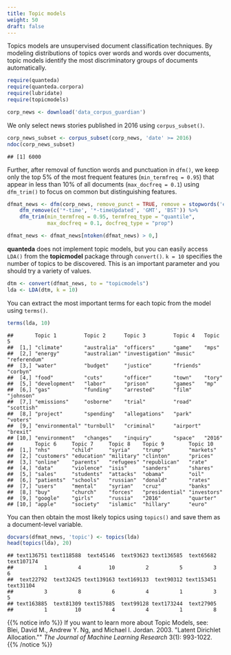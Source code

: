 ```yaml
---
title: Topic models
weight: 50
draft: false
---
```


Topics models are unsupervised document classification techniques. By modeling distributions of topics over words and words over documents, topic models identify the most discriminatory groups of documents automatically. 


```r
require(quanteda)
require(quanteda.corpora)
require(lubridate)
require(topicmodels)
```


```r
corp_news <- download('data_corpus_guardian')
```



We only select news stories published in 2016 using `corpus_subset()`. 


```r
corp_news_subset <- corpus_subset(corp_news, 'date' >= 2016)
ndoc(corp_news_subset)
```

```
## [1] 6000
```

Further, after removal of function words and punctuation in `dfm()`, we keep only the top 5% of the most frequent features (`min_termfreq = 0.95`) that appear in less than 10% of all documents (`max_docfreq = 0.1`)
 using `dfm_trim()` to focus on common but distinguishing features.


```r
dfmat_news <- dfm(corp_news, remove_punct = TRUE, remove = stopwords('en')) %>% 
    dfm_remove(c('*-time', '*-timeUpdated', 'GMT', 'BST')) %>% 
    dfm_trim(min_termfreq = 0.95, termfreq_type = "quantile", 
             max_docfreq = 0.1, docfreq_type = "prop")

dfmat_news <- dfmat_news[ntoken(dfmat_news) > 0,]
```

**quanteda** does not implement topic models, but you can easily access `LDA()` from the **topicmodel** package through `convert()`. `k = 10` specifies the number of topics to be discovered. This is an important parameter and you should try a variety of values.


```r
dtm <- convert(dfmat_news, to = "topicmodels")
lda <- LDA(dtm, k = 10)
```

You can extract the most important terms for each topic from the model using `terms()`.


```r
terms(lda, 10)
```

```
##       Topic 1         Topic 2      Topic 3         Topic 4   Topic 5     
##  [1,] "climate"       "australia"  "officers"      "game"    "mps"       
##  [2,] "energy"        "australian" "investigation" "music"   "referendum"
##  [3,] "water"         "budget"     "justice"       "friends" "corbyn"    
##  [4,] "food"          "cuts"       "officer"       "town"    "tory"      
##  [5,] "development"   "labor"      "prison"        "games"   "mp"        
##  [6,] "gas"           "funding"    "arrested"      "film"    "johnson"   
##  [7,] "emissions"     "osborne"    "trial"         "road"    "scottish"  
##  [8,] "project"       "spending"   "allegations"   "park"    "voters"    
##  [9,] "environmental" "turnbull"   "criminal"      "airport" "brexit"    
## [10,] "environment"   "changes"    "inquiry"       "space"   "2016"      
##       Topic 6     Topic 7     Topic 8    Topic 9        Topic 10   
##  [1,] "nhs"       "child"     "syria"    "trump"        "markets"  
##  [2,] "customers" "education" "military" "clinton"      "prices"   
##  [3,] "online"    "parents"   "refugees" "republican"   "rate"     
##  [4,] "data"      "violence"  "isis"     "sanders"      "shares"   
##  [5,] "sales"     "students"  "attacks"  "obama"        "oil"      
##  [6,] "patients"  "schools"   "russian"  "donald"       "rates"    
##  [7,] "users"     "mental"    "syrian"   "cruz"         "banks"    
##  [8,] "buy"       "church"    "forces"   "presidential" "investors"
##  [9,] "google"    "girls"     "russia"   "2016"         "quarter"  
## [10,] "apple"     "society"   "islamic"  "hillary"      "euro"
```

You can then obtain the most likely topics using `topics()` and save them as a document-level variable.


```r
docvars(dfmat_news, 'topic') <- topics(lda)
head(topics(lda), 20)
```

```
## text136751 text118588  text45146  text93623 text136585  text65682 text107174 
##          1          4         10          2          5          3          6 
##  text22792  text32425 text139163 text169133  text90312 text153451  text31104 
##          3          8          6          4          1          3          5 
## text163885  text81309 text157885  text99128 text173244  text27905 
##          1         10          4          4          1          8
```

{{% notice info %}}
If you want to learn more about Topic Models, see:  
Blei, David M., Andrew Y. Ng, and Michael I. Jordan. 2003. "Latent Dirichlet Allocation."" _The Journal of Machine Learning Research_ 3(1): 993-1022.
{{% /notice %}}

